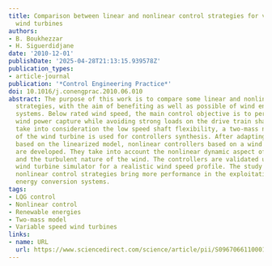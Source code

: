 ```yaml
---
title: Comparison between linear and nonlinear control strategies for variable speed
  wind turbines
authors:
- B. Boukhezzar
- H. Siguerdidjane
date: '2010-12-01'
publishDate: '2025-04-28T21:13:15.939578Z'
publication_types:
- article-journal
publication: '*Control Engineering Practice*'
doi: 10.1016/j.conengprac.2010.06.010
abstract: The purpose of this work is to compare some linear and nonlinear control
  strategies, with the aim of benefiting as well as possible of wind energy conversion
  systems. Below rated wind speed, the main control objective is to perform an optimal
  wind power capture while avoiding strong loads on the drive train shafts. To explicitly
  take into consideration the low speed shaft flexibility, a two-mass nonlinear model
  of the wind turbine is used for controllers synthesis. After adapting a LQG controller
  based on the linearized model, nonlinear controllers based on a wind speed estimator
  are developed. They take into account the nonlinear dynamic aspect of the wind turbine
  and the turbulent nature of the wind. The controllers are validated upon an aeroelastic
  wind turbine simulator for a realistic wind speed profile. The study shows that
  nonlinear control strategies bring more performance in the exploitation of wind
  energy conversion systems.
tags:
- LQG control
- Nonlinear control
- Renewable energies
- Two-mass model
- Variable speed wind turbines
links:
- name: URL
  url: https://www.sciencedirect.com/science/article/pii/S0967066110001516
---
```

